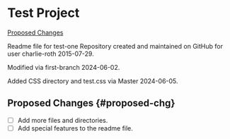 # Test Project

[Proposed Changes](#proposed-chg)

Readme file for test-one Repository created and maintained on GitHub for user charlie-roth 2015-07-29.

Modified via first-branch 2024-06-02.

Added CSS directory and test.css via Master 2024-06-05.

## Proposed Changes {#proposed-chg}

- [ ] Add more files and directories.
- [ ] Add special features to the readme file.
